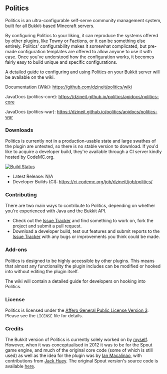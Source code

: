 ## Politics
Politics is an ultra-configurable self-serve community management system, built for all Bukkit-based Minecraft servers.

By configuring Politics to your liking, it can reproduce the systems offered by other plugins, like Towny or Factions, or it can be something else entirely. Politics' configurability makes it somewhat complicated, but pre-made configuration templates are offered to allow anyone to use it with ease. Once you've understood how the configuration works, it becomes fairly easy to build unique and specific configurations.

A detailed guide to configuring and using Politics on your Bukkit server will be available on the wiki.

Documentation (Wiki): https://github.com/dzineit/politics/wiki

JavaDocs (politics-core): https://dzineit.github.io/politics/apidocs/politics-core

JavaDocs (politics-war): https://dzineit.github.io/politics/apidocs/politics-war

### Downloads

Politics is currently not in a production-usable state and large swathes of the plugin are untested, so there is no stable version to download. If you'd like to acquire a developer build, they're available through a CI server kindly hosted by CodeMC.org.

[![Build Status](https://ci.codemc.org/job/dzineit/job/politics/badge/icon)](https://ci.codemc.org/job/dzineit/job/politics/)

- Latest Release: N/A
- Developer Builds (CI): https://ci.codemc.org/job/dzineit/job/politics/

### Contributing

There are two main ways to contribute to Politics, depending on whether you're experienced with Java and the Bukkit API.

- Check out the [Issue Tracker](https://github.com/dzineit/politics/issues) and find something to work on, fork the project and submit a pull request.
- Download a developer build, test out features and submit reports to the [Issue Tracker](https://github.com/dzineit/politics/issues) with any bugs or improvements you think could be made.

### Add-ons

Politics is designed to be highly accessible by other plugins. This means that almost any functionality the plugin includes can be modified or hooked into without editing the plugin itself.

The wiki will contain a detailed guide for developers on hooking into Politics.

### License

Politics is licensed under the [Affero General Public License Version 3][License]. Please see the `LICENSE` file for details.

### Credits

The Bukkit version of Politics is currently solely worked on by [myself](https://github.com/dzineit). However, when it was conceptualised in 2012 it was to be for the Spout game engine, and much of the original core code (some of which is still used) as well as the idea for the plugin was by [Ian Macalinao](https://github.com/macalinao), with contributions from [Jack Huey](https://github.com/kitskub). The original Spout version's source code is available [here](https://github.com/VolumetricPixels/Politics).

[License]: http://www.gnu.org/licenses/agpl.html
